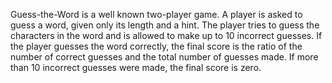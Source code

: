 Guess-the-Word is a well known two-player game. A player is asked to guess a word, given only its length and a hint. The player tries to guess the characters in the word and is allowed to make up to 10 incorrect guesses. If the player guesses the word correctly, the final score is the ratio of the number of correct guesses and the total number of guesses made. If more than 10 incorrect guesses were made, the final score is zero. 